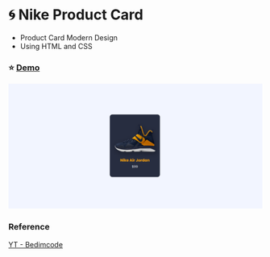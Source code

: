 # :cyclone: Nike Product Card

- Product Card Modern Design
- Using HTML and CSS

### :star: [Demo](https://fakestandard.github.io/ui-product-card-nike/)

![COVER](./preview.png)

### Reference
[YT - Bedimcode](https://www.youtube.com/watch?v=vfo31QNQRg0&list=PL07efmqYWHZ9NmT3xyUFp7J7DptS8TcJr&index=1)

